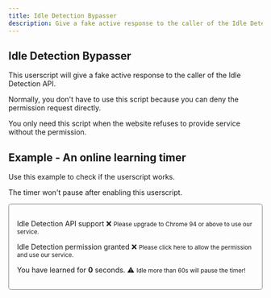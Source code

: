 ```yaml
---
title: Idle Detection Bypasser
description: Give a fake active response to the caller of the Idle Detection API.
---
```

## Idle Detection Bypasser
This userscript will give a fake active response to the caller of the Idle Detection API.

Normally, you don't have to use this script because you can deny the permission request directly.

You only need this script when the website refuses to provide service without the permission.

## Example - An online learning timer
Use this example to check if the userscript works.

The timer won't pause after enabling this userscript.

<div style="border: 1px solid grey; border-radius: 0.3rem; padding: 1rem;">
    <p>Idle Detection API support <span id="support">&#x274C; <small>Please upgrade to Chrome 94 or above to use our service.</small></span></p>
    <p>Idle Detection permission granted <span id="granted">&#x274C; <small>Please click here to allow the permission and use our service.</small></span></p>
    <p>You have learned for <strong><span id="count">0</span></strong> seconds. <span id="pause">&#x26a0; <small>Idle more than 60s will pause the timer!</small></span></p>
    <script>
        (function(){
            if (!('IdleDetector' in window)) {
                return;
            }
            document.querySelector('#support').innerHTML = '&#x2b55;';

            document.querySelector('#granted').addEventListener('click', async function(){
                const state = await IdleDetector.requestPermission();
                if (state !== 'granted') {
                    return;
                }
                document.querySelector('#granted').innerHTML = '&#x2b55;';

                let count = document.querySelector('#count');
                let interval = null;
                try {
                    const idleDetector = new IdleDetector();
                    idleDetector.addEventListener('change', () => {
                        const userState = idleDetector.userState;
                        const screenState = idleDetector.screenState;
                        if (userState === 'idle' || screenState === 'locked') {
                            interval && clearInterval(interval);
                            const pause = document.querySelector('#pause');
                            pause.innerHTML = '&#x274C; <small>Idle Detected! Click here to continue learning.</small>';
                            pause.addEventListener('click', function(){
                                pause.innerHTML = '&#x26a0; <small>Idle more than 60s will pause the timer!</small>';
                                interval = setInterval(function(){
                                    count.innerText = parseInt(count.innerText) + 1;
                                }, 1000);
                            }, { once: true });
                        }
                    });
                    await idleDetector.start({
                        threshold: 60000
                    });
                    interval = setInterval(function(){
                        count.innerText = parseInt(count.innerText) + 1;
                    }, 1000);
                } catch (err) {
                    console.error(err.name, err.message);
                }
            });
        })();
    </script>
</div>
